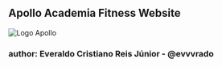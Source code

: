 ## Apollo Academia Fitness Website


![Logo Apollo]('./img/logo.png')

### author: Everaldo Cristiano Reis Júnior - @evvvrado